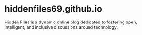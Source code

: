 # hiddenfiles69.github.io
Hidden Files is a dynamic online blog dedicated to fostering open, intelligent, and inclusive discussions around technology.
